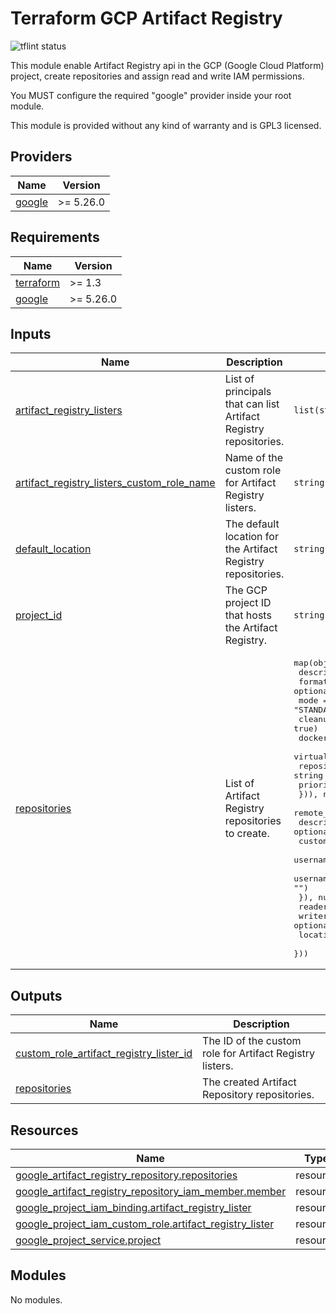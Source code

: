# Terraform GCP Artifact Registry

![tflint status](https://github.com/sparkfabrik/terraform-sparkfabrik-gcp-http-monitoring/actions/workflows/tflint.yml/badge.svg?branch=main)

This module enable Artifact Registry api in the GCP (Google Cloud Platform) project, create repositories and assign read and write IAM permissions.

You MUST configure the required "google" provider inside your root module.

This module is provided without any kind of warranty and is GPL3 licensed.

<!-- BEGIN_TF_DOCS -->
## Providers

| Name | Version |
|------|---------|
| <a name="provider_google"></a> [google](#provider\_google) | >= 5.26.0 |

## Requirements

| Name | Version |
|------|---------|
| <a name="requirement_terraform"></a> [terraform](#requirement\_terraform) | >= 1.3 |
| <a name="requirement_google"></a> [google](#requirement\_google) | >= 5.26.0 |

## Inputs

| Name | Description | Type | Default | Required |
|------|-------------|------|---------|:--------:|
| <a name="input_artifact_registry_listers"></a> [artifact\_registry\_listers](#input\_artifact\_registry\_listers) | List of principals that can list Artifact Registry repositories. | `list(string)` | `[]` | no |
| <a name="input_artifact_registry_listers_custom_role_name"></a> [artifact\_registry\_listers\_custom\_role\_name](#input\_artifact\_registry\_listers\_custom\_role\_name) | Name of the custom role for Artifact Registry listers. | `string` | `"custom.artifactRegistryLister"` | no |
| <a name="input_default_location"></a> [default\_location](#input\_default\_location) | The default location for the Artifact Registry repositories. | `string` | `"europe-west1"` | no |
| <a name="input_project_id"></a> [project\_id](#input\_project\_id) | The GCP project ID that hosts the Artifact Registry. | `string` | n/a | yes |
| <a name="input_repositories"></a> [repositories](#input\_repositories) | List of Artifact Registry repositories to create. | <pre>map(object({<br>    description            = string<br>    format                 = optional(string, "DOCKER")<br>    mode                   = optional(string, "STANDARD_REPOSITORY")<br>    cleanup_policy_dry_run = optional(bool, true)<br>    docker_immutable_tags  = optional(bool, true)<br>    virtual_repository_config = optional(map(object({<br>      repository = string<br>      priority   = optional(number, 0)<br>    })), null)<br>    remote_repository_config_docker = optional(object({<br>      description                                           = optional(string, "")<br>      custom_repository_uri                                 = string<br>      username_password_credentials_username                = optional(string, "")<br>      username_password_credentials_password_secret_version = optional(string, "")<br>    }), null)<br>    readers  = optional(list(string), [])<br>    writers  = optional(list(string), [])<br>    location = optional(string, "")<br>  }))</pre> | n/a | yes |

## Outputs

| Name | Description |
|------|-------------|
| <a name="output_custom_role_artifact_registry_lister_id"></a> [custom\_role\_artifact\_registry\_lister\_id](#output\_custom\_role\_artifact\_registry\_lister\_id) | The ID of the custom role for Artifact Registry listers. |
| <a name="output_repositories"></a> [repositories](#output\_repositories) | The created Artifact Repository repositories. |

## Resources

| Name | Type |
|------|------|
| [google_artifact_registry_repository.repositories](https://registry.terraform.io/providers/hashicorp/google/latest/docs/resources/artifact_registry_repository) | resource |
| [google_artifact_registry_repository_iam_member.member](https://registry.terraform.io/providers/hashicorp/google/latest/docs/resources/artifact_registry_repository_iam_member) | resource |
| [google_project_iam_binding.artifact_registry_lister](https://registry.terraform.io/providers/hashicorp/google/latest/docs/resources/project_iam_binding) | resource |
| [google_project_iam_custom_role.artifact_registry_lister](https://registry.terraform.io/providers/hashicorp/google/latest/docs/resources/project_iam_custom_role) | resource |
| [google_project_service.project](https://registry.terraform.io/providers/hashicorp/google/latest/docs/resources/project_service) | resource |

## Modules

No modules.


<!-- END_TF_DOCS -->
